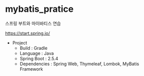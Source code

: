 # mybatis_pratice
스프링 부트와 마이바티스 연습

https://start.spring.io/

+ Project
  + Build : Gradle
  + Language : Java
  + Spring Boot : 2.5.4
  + Dependencies : Spring Web, Thymeleaf, Lombok, MyBatis Framework
